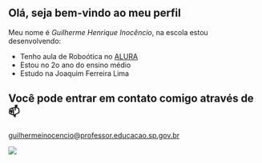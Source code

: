 ## Olá, seja bem-vindo ao meu perfil

Meu nome é *Guilherme Henrique Inocêncio*, na escola estou desenvolvendo:
- Tenho aula de Roboótica no [ALURA](www.alurastart.com.br)
- Estou no 2o ano do ensino médio
- Estudo na Joaquim Ferreira Lima

## Você pode entrar em contato comigo através de 📫 
guilhermeinocencio@professor.educacao.sp.gov.br

![](https://media.tenor.com/e7Or2rriPP0AAAAi/bird-colors.gif)

